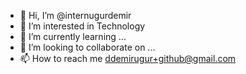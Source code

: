 - 👋 Hi, I’m @internugurdemir
- 👀 I’m interested in Technology
- 🌱 I’m currently learning ...
- 💞️ I’m looking to collaborate on ...
- 📫 How to reach me ddemirugur+github@gmail.com

<!---
internugurdemir/internugurdemir is a ✨ special ✨ repository because its `README.md` (this file) appears on your GitHub profile.
You can click the Preview link to take a look at your changes.
--->
